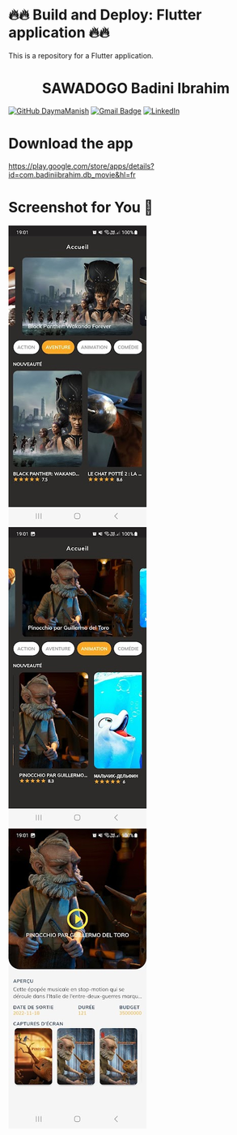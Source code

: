 # 🔥🔥 Build and Deploy: Flutter application 🔥🔥
This is a repository for a Flutter application.
<h1 align="center">
  SAWADOGO Badini Ibrahim
</h1>

[![GitHub DaymaManish](https://img.shields.io/github/followers/badiniibrahim?label=follow&style=social)](https://github.com/badiniibrahim)
[![Gmail Badge](https://img.shields.io/badge/-sawadogo.badiniibrahim@gmail.com-c14438?style=flat-square&logo=Gmail&logoColor=white&link=sawadogo.badiniibrahim@gmail.com)](mailto:sawadogo.badiniibrahim@gmail.com)
[![LinkedIn](https://img.shields.io/badge/linkedin-%230077B5.svg?style=for-the-badge&logo=linkedin&logoColor=white)](https://www.linkedin.com/in/badini-ibrahim-s-306b119b/)

# Download the app
https://play.google.com/store/apps/details?id=com.badiniibrahim.db_movie&hl=fr

# Screenshot for You 💖

![alt text](1.jpg)
![alt text](2.jpg)
![alt text](3.jpg)
